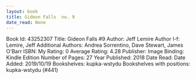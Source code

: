 ```yaml
---
layout: book
title: Gideon Falls  no. 9
date_read: None
---
```


Book Id: 43252307
Title: Gideon Falls #9
Author: Jeff Lemire
Author l-f: Lemire, Jeff
Additional Authors: Andrea Sorrentino, Dave    Stewart, James O'Barr
ISBN: 
My Rating: 0
Average Rating: 4.28
Publisher: Image
Binding: Kindle Edition
Number of Pages: 27
Year Published: 2018
Date Read: 
Date Added: 2019/10/19
Bookshelves: kupka-wstydu
Bookshelves with positions: kupka-wstydu (#441)

